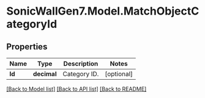 # SonicWallGen7.Model.MatchObjectCategoryId

## Properties

Name | Type | Description | Notes
------------ | ------------- | ------------- | -------------
**Id** | **decimal** | Category ID. | [optional] 

[[Back to Model list]](../README.md#documentation-for-models) [[Back to API list]](../README.md#documentation-for-api-endpoints) [[Back to README]](../README.md)

